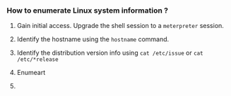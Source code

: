 
### How to enumerate Linux system information ?

1. Gain initial access. Upgrade the shell session to a `meterpreter` session.

2. Identify the hostname using the `hostname` command.

3. Identify the distribution version info using `cat /etc/issue` or `cat /etc/*release`

4. Enumeart

5. 


